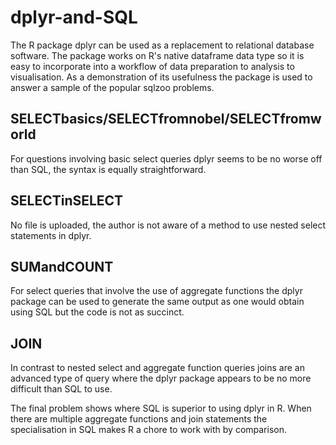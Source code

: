 # dplyr-and-SQL
The R package dplyr can be used as a replacement to relational database software. The package works on R's native dataframe data type so it is easy to incorporate into a workflow of data preparation to analysis to visualisation. As a demonstration of its usefulness the package is used to answer a sample of the popular sqlzoo problems.

## SELECTbasics/SELECTfromnobel/SELECTfromworld

For questions involving basic select queries dplyr seems to be no worse off than SQL, the syntax is equally straightforward.

## SELECTinSELECT

No file is uploaded, the author is not aware of a method to use nested select statements in dplyr.

## SUMandCOUNT

For select queries that involve the use of aggregate functions the dplyr package can be used to generate the same output as one would obtain using SQL but the code is not as succinct.

## JOIN

In contrast to nested select and aggregate function queries joins are an advanced type of query where the dplyr package appears to be no more difficult than SQL to use.

The final problem shows where SQL is superior to using dplyr in R. When there are multiple aggregate functions and join statements the specialisation in SQL makes R a chore to work with by comparison.
